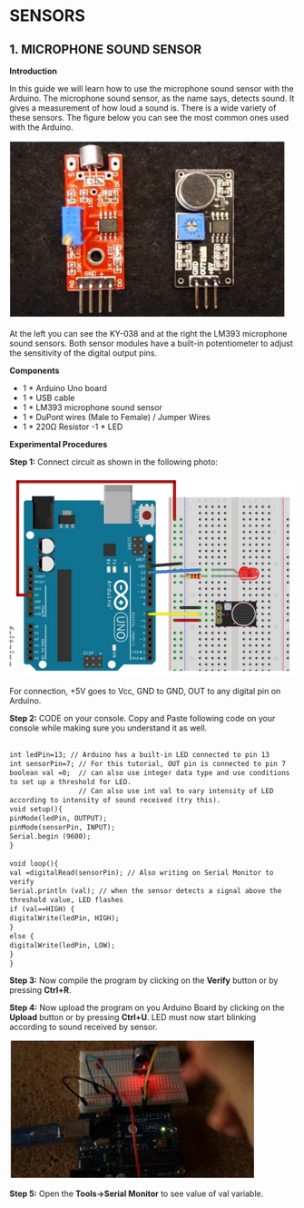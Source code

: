 # SENSORS
## 1. MICROPHONE SOUND SENSOR
**Introduction**

In this guide we will learn how to use the microphone sound sensor with the Arduino. The microphone sound sensor, as the name says, detects sound. It gives a measurement of how loud a sound is. There is a wide variety of these sensors. The figure below you can see the most
common ones used with the Arduino.

![image](/microphone.PNG)

At the left you can see the KY-038 and at the right the LM393 microphone sound
sensors. Both sensor modules have a built-in potentiometer to adjust the sensitivity
of the digital output pins.

**Components**
- 1 * Arduino Uno board
- 1 * USB cable
- 1 * LM393 microphone sound sensor
- 1 * DuPont wires (Male to Female) / Jumper Wires
- 1 * 220Ω Resistor
-1 * LED

**Experimental Procedures**

**Step 1:**  Connect circuit as shown in the following photo:

![image](/microschem.PNG)

For connection, +5V goes to Vcc, GND to GND, OUT to any digital pin on Arduino.

**Step 2:** CODE on your console. Copy and Paste following code on your console while making sure you understand it as well.

```

int ledPin=13; // Arduino has a built-in LED connected to pin 13
int sensorPin=7; // For this tutorial, OUT pin is connected to pin 7
boolean val =0;  // can also use integer data type and use conditions to set up a threshold for LED.
                 // Can also use int val to vary intensity of LED according to intensity of sound received (try this).
void setup(){
pinMode(ledPin, OUTPUT);
pinMode(sensorPin, INPUT);
Serial.begin (9600);
}

void loop(){
val =digitalRead(sensorPin); // Also writing on Serial Monitor to verify
Serial.println (val); // when the sensor detects a signal above the threshold value, LED flashes
if (val==HIGH) {
digitalWrite(ledPin, HIGH);
}
else {
digitalWrite(ledPin, LOW);
}
}

```

**Step 3:**  Now compile the program by clicking on the **Verify** button or by pressing **Ctrl+R**.

**Step 4:**  Now upload the program on you Arduino Board by clicking on the **Upload** button or by pressing **Ctrl+U**. LED must now start blinking according to sound received by sensor.

![image](/microdemon.PNG)

**Step 5:** Open the **Tools->Serial Monitor** to see value of val variable.



